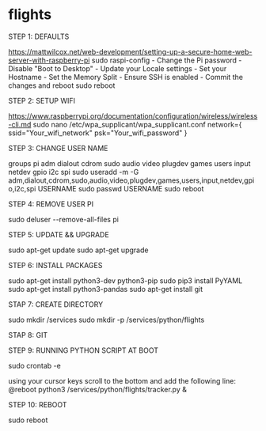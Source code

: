 # flights

STEP 1: DEFAULTS

https://mattwilcox.net/web-development/setting-up-a-secure-home-web-server-with-raspberry-pi
sudo raspi-config
	- Change the Pi password
	- Disable "Boot to Desktop"
	- Update your Locale settings
	- Set your Hostname
	- Set the Memory Split
	- Ensure SSH is enabled
	- Commit the changes and reboot
sudo reboot

STEP 2: SETUP WIFI

https://www.raspberrypi.org/documentation/configuration/wireless/wireless-cli.md
sudo nano /etc/wpa_supplicant/wpa_supplicant.conf
	network={
		ssid="Your_wifi_network"
		psk="Your_wifi_password"
	}
	
STEP 3: CHANGE USER NAME

groups
				pi adm dialout cdrom sudo audio video plugdev games users input netdev gpio i2c spi
sudo useradd -m -G adm,dialout,cdrom,sudo,audio,video,plugdev,games,users,input,netdev,gpio,i2c,spi USERNAME
sudo passwd USERNAME
sudo reboot

STEP 4: REMOVE USER PI

sudo deluser --remove-all-files pi	
	
STEP 5: UPDATE && UPGRADE

sudo apt-get update
sudo apt-get upgrade

STEP 6: INSTALL PACKAGES

sudo apt-get install python3-dev python3-pip
sudo pip3 install PyYAML
sudo apt-get install python3-pandas
sudo apt-get install git

STAP 7: CREATE DIRECTORY

sudo mkdir /services
sudo mkdir -p /services/python/flights

STAP 8: GIT


STEP 9: RUNNING PYTHON SCRIPT AT BOOT

sudo crontab -e

using your cursor keys scroll to the bottom and add the following line:
@reboot python3 /services/python/flights/tracker.py &

STEP 10: REBOOT

sudo reboot

